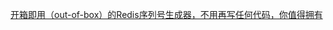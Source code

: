 [开箱即用（out-of-box）的Redis序列号生成器，不用再写任何代码，你值得拥有](https://www.cnblogs.com/lixinjie/p/a-easy-use-serial-number-generator.html)
